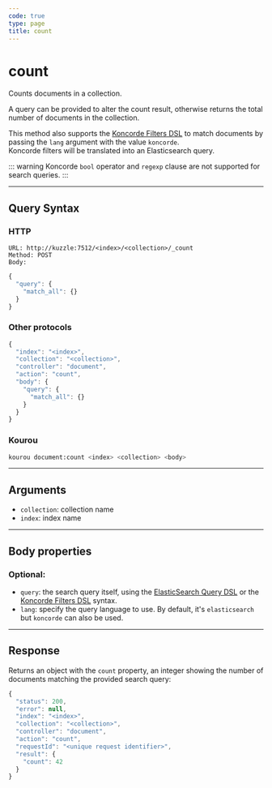 ```yaml
---
code: true
type: page
title: count
---
```


# count

Counts documents in a collection.

A query can be provided to alter the count result, otherwise returns the total number of documents in the collection.

This method also supports the [Koncorde Filters DSL](/core/2/api/koncorde-filters-syntax) to match documents by passing the `lang` argument with the value `koncorde`.  
Koncorde filters will be translated into an Elasticsearch query.

::: warning
Koncorde `bool` operator and `regexp` clause are not supported for search queries.
:::

---

## Query Syntax

### HTTP

```http
URL: http://kuzzle:7512/<index>/<collection>/_count
Method: POST
Body:
```

```js
{
  "query": {
    "match_all": {}
  }
}
```

### Other protocols

```js
{
  "index": "<index>",
  "collection": "<collection>",
  "controller": "document",
  "action": "count",
  "body": {
    "query": {
      "match_all": {}
    }
  }
}
```

### Kourou

```bash
kourou document:count <index> <collection> <body>
```

---

## Arguments

- `collection`: collection name
- `index`: index name

---

## Body properties

### Optional:

- `query`: the search query itself, using the [ElasticSearch Query DSL](https://www.elastic.co/guide/en/elasticsearch/reference/7.4/query-dsl.html) or the [Koncorde Filters DSL](/core/2/api/koncorde-filters-syntax) syntax.
- `lang`: specify the query language to use. By default, it's `elasticsearch` but `koncorde` can also be used. <SinceBadge version="2.8.0"/>

---

## Response

Returns an object with the `count` property, an integer showing the number of documents matching the provided search query:

```js
{
  "status": 200,
  "error": null,
  "index": "<index>",
  "collection": "<collection>",
  "controller": "document",
  "action": "count",
  "requestId": "<unique request identifier>",
  "result": {
    "count": 42
  }
}
```
